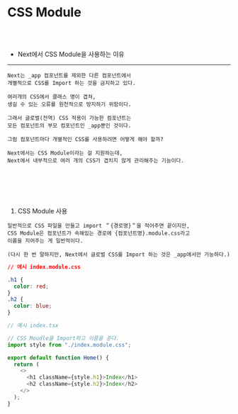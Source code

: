 # CSS Module

<br />
<br />

* Next에서 CSS Module을 사용하는 이유
---

```
Next는 _app 컴포넌트를 제외한 다른 컴포넌트에서
개별적으로 CSS를 Import 하는 것을 금지하고 있다.

여러개의 CSS에서 클래스 명이 겹쳐,
생길 수 있는 오류를 원천적으로 방지하기 위함이다.

그래서 글로벌(전역) CSS 적용이 가능한 컴포넌트는
모든 컴포넌트의 부모 컴포넌트인 _app뿐인 것이다.

그럼 컴포넌트마다 개별적인 CSS를 사용하려면 어떻게 해야 할까?

Next에서는 CSS Module이라는 걸 지원하는데,
Next에서 내부적으로 여러 개의 CSS가 겹치지 않게 관리해주는 기능이다.
```

<br />
<br />
<br />
<br />

1. CSS Module 사용

```
일반적으로 CSS 파일을 만들고 import ＂{경로명}＂을 적어주면 끝이지만,
CSS Module은 컴포넌트가 속해있는 경로에 {컴포넌트명}.module.css라고
이름을 지어주는 게 일반적이다.

(다시 한 번 말하지만, Next에서 글로벌 CSS를 Import 하는 것은 _app에서만 가능하다.)
```

```css
// 에시 index.module.css

.h1 {
  color: red;
}
.h2 {
  color: blue;
}
```

```ts
// 예시 index.tsx

// CSS Moudle을 Import하고 이름을 준다.
import style from "./index.module.css";

export default function Home() {
  return (
    <>
      <h1 className={style.h1}>Index</h1>
      <h2 className={style.h2}>Index</h2>
    </>
  );
}
```
